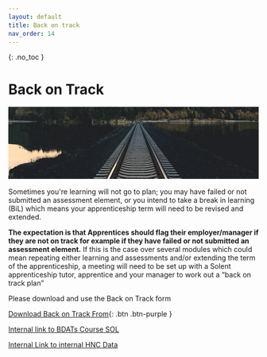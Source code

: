 ```yaml
---
layout: default
title: Back on track
nav_order: 14
---
```


{: .no_toc }

# Back on Track

![tracks](images/jordan-steranka-x26Rojv0GoA-unsplash.jpg)

Sometimes you're learning will not go to plan; you may have failed or not submitted an assessment element, or you intend to take a break in learning (BiL) which means your apprenticeship term will need to be revised and extended. 

**The expectation is that Apprentices should flag their employer/manager if they are not on track for example if they have failed or not submitted an assessment element.** If this is the case over several modules which could mean repeating either learning and assessments and/or extending the term of the apprenticeship, a meeting will need to be set up with a Solent apprenticeship tutor, apprentice and your manager to work out a “back on track plan”

Please download and use the Back on Track form

[Download Back on Track From](https://github.com/martinsolent/solent_store/raw/main/docs/COMPUTING%20APPRENTICESHIP%20BACK%20ON%20TRACK%20FORM.docx){: .btn .btn-purple }

[Internal link to BDATs Course SOL](https://learn.solent.ac.uk/course/view.php?id=42080&section=11)

[Internal Link to internal HNC Data](https://learn.solent.ac.uk/course/view.php?id=42256&section=12#tabs-tree-start)